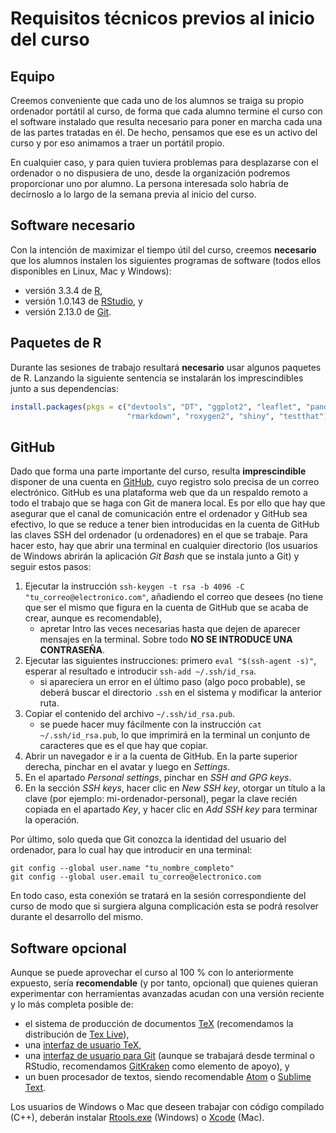 Requisitos técnicos previos al inicio del curso
================

## Equipo

Creemos conveniente que cada uno de los alumnos se traiga su propio ordenador portátil al curso, de forma que cada alumno termine el curso con el software instalado que resulta necesario para poner en marcha cada una de las partes tratadas en él. De hecho, pensamos que ese es un activo del curso y por eso animamos a traer un portátil propio.

En cualquier caso, y para quien tuviera problemas para desplazarse con el ordenador o no dispusiera de uno, desde la organización podremos proporcionar uno por alumno. La persona interesada solo habría de decírnoslo a lo largo de la semana previa al inicio del curso.

## Software necesario

Con la intención de maximizar el tiempo útil del curso, creemos **necesario** que los alumnos instalen los siguientes programas de software (todos ellos disponibles en Linux, Mac y Windows):

- versión 3.3.4 de [R](https://cran.r-project.org/),
- versión 1.0.143 de [RStudio](https://www.rstudio.com/products/rstudio/download/), y
- versión 2.13.0 de [Git](https://git-scm.com/downloads).

## Paquetes de R

Durante las sesiones de trabajo resultará **necesario** usar algunos paquetes de R. Lanzando la siguiente sentencia se instalarán los imprescindibles junto a sus dependencias:

```r
install.packages(pkgs = c("devtools", "DT", "ggplot2", "leaflet", "pander", "plotly",
                          "rmarkdown", "roxygen2", "shiny", "testthat"))
```

## GitHub

Dado que forma una parte importante del curso, resulta **imprescindible** disponer de una cuenta en [GitHub](https://github.com/), cuyo registro solo precisa de un correo electrónico. GitHub es una plataforma web que da un respaldo remoto a todo el trabajo que se haga con Git de manera local. Es por ello que hay que asegurar que el canal de comunicación entre el ordenador y GitHub sea efectivo, lo que se reduce a tener bien introducidas en la cuenta de GitHub las claves SSH del ordenador (u ordenadores) en el que se trabaje. Para hacer esto, hay que abrir una terminal en cualquier directorio (los usuarios de Windows abrirán la aplicación *Git Bash* que se instala junto a Git) y seguir estos pasos:

1. Ejecutar la instrucción `ssh-keygen -t rsa -b 4096 -C "tu_correo@electronico.com"`, añadiendo el correo que desees (no tiene que ser el mismo que figura en la cuenta de GitHub que se acaba de crear, aunque es recomendable),
    - apretar Intro las veces necesarias hasta que dejen de aparecer mensajes en la terminal. Sobre todo **NO SE INTRODUCE UNA CONTRASEÑA**.
2. Ejecutar las siguientes instrucciones: primero `eval "$(ssh-agent -s)"`, esperar al resultado e introducir `ssh-add ~/.ssh/id_rsa`.
    - si apareciera un error en el último paso (algo poco probable), se deberá buscar el directorio `.ssh` en el sistema y modificar la anterior ruta.
3. Copiar el contenido del archivo `~/.ssh/id_rsa.pub`.
    - se puede hacer muy fácilmente con la instrucción `cat ~/.ssh/id_rsa.pub`, lo que imprimirá en la terminal un conjunto de caracteres que es el que hay que copiar.
4. Abrir un navegador e ir a la cuenta de GitHub. En la parte superior derecha, pinchar en el avatar y luego en *Settings*.
5. En el apartado *Personal settings*, pinchar en *SSH and GPG keys*.
6. En la sección *SSH keys*, hacer clic en *New SSH key*, otorgar un título a la clave (por ejemplo: mi-ordenador-personal), pegar la clave recién copiada en el apartado *Key*, y hacer clic en *Add SSH key* para terminar la operación.


Por último, solo queda que Git conozca la identidad del usuario del ordenador, para lo cual hay que introducir en una terminal:
```
git config --global user.name "tu_nombre_completo"
git config --global user.email tu_correo@electronico.com
```

En todo caso, esta conexión se tratará en la sesión correspondiente del curso de modo que si surgiera alguna complicación esta se podrá resolver durante el desarrollo del mismo.

## Software opcional

Aunque se puede aprovechar el curso al 100 % con lo anteriormente expuesto, sería **recomendable** (y por tanto, opcional) que quienes quieran experimentar con herramientas avanzadas acudan con una versión reciente y lo más completa posible de:

- el sistema de producción de documentos [TeX](https://es.wikipedia.org/wiki/TeX) (recomendamos la distribución de [Tex Live](https://tug.org/texlive/acquire-netinstall.html)),
- una [interfaz de usuario TeX](http://www.texstudio.org/),
- una [interfaz de usuario para Git](https://git-scm.com/downloads/guis) (aunque se trabajará desde terminal o RStudio, recomendamos [GitKraken](https://www.gitkraken.com/download) como elemento de apoyo), y
- un buen procesador de textos, siendo recomendable [Atom](https://atom.io/) o [Sublime Text](https://www.sublimetext.com/).

Los usuarios de Windows o Mac que deseen trabajar con código compilado (C++), deberán instalar [Rtools.exe](https://cran.r-project.org/bin/windows/Rtools/Rtools34.exe) (Windows) o [Xcode](https://developer.apple.com/xcode/) (Mac).
